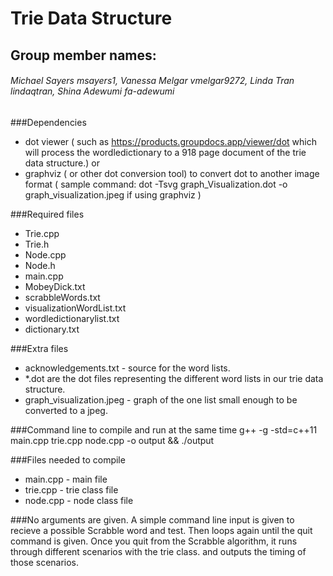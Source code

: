 # Trie Data Structure
## Group member names:
###### Michael Sayers msayers1, Vanessa Melgar vmelgar9272, Linda Tran lindaqtran, Shina Adewumi fa-adewumi

###Dependencies
- dot viewer ( such as https://products.groupdocs.app/viewer/dot which will process the wordledictionary to a 918 page document of the trie data structure.)
or
- graphviz ( or other dot conversion tool) to convert dot to another image format ( sample command: dot -Tsvg graph_Visualization.dot -o graph_visualization.jpeg if using graphviz )


###Required files
- Trie.cpp 
- Trie.h
- Node.cpp
- Node.h
- main.cpp
- MobeyDick.txt
- scrabbleWords.txt
- visualizationWordList.txt
- wordledictionarylist.txt
- dictionary.txt


###Extra files
- acknowledgements.txt - source for the word lists. 
- *.dot are the dot files representing the different word lists in our trie data structure. 
- graph_visualization.jpeg - graph of the one list small enough to be converted to a jpeg. 


###Command line to compile and run at the same time
g++ -g -std=c++11 main.cpp trie.cpp node.cpp -o output && ./output

###Files needed to compile
- main.cpp - main file 
- trie.cpp - trie class file
- node.cpp - node class file

###No arguments are given. A simple command line input is given to recieve a possible Scrabble word and test. Then loops again until the quit command is given. Once you quit from the Scrabble algorithm, it runs through different scenarios with the trie class. and outputs the timing of those scenarios. 